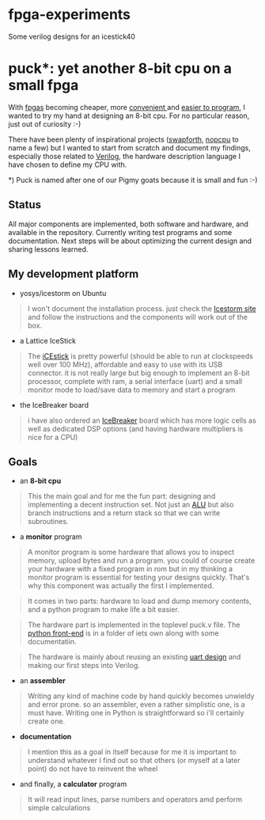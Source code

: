 # fpga-experiments
Some verilog designs for an icestick40

puck*: yet another 8-bit cpu on a small fpga
====

With [fpgas](https://en.m.wikipedia.org/wiki/Field-programmable_gate_array) becoming cheaper, more [convenient ](http://www.latticesemi.com/icestick) and [easier to program](http://www.clifford.at/yosys/), I wanted to try my hand at designing an 8-bit cpu. For no particular reason, just out of curiosity :-)

There have been plenty of inspirational projects ([swapforth](https://github.com/jamesbowman/swapforth), [nopcpu](https://bitbucket.org/linuxlalala/nopcpu/src/master/) to name a few) but I wanted to start from scratch and document my findings, especially those related to [Verilog](https://www.doulos.com/knowhow/verilog_designers_guide/what_is_verilog/), the hardware description language I have chosen to define my CPU with.

*) Puck is named after one of our Pigmy goats because it is small and fun :-)

Status
----
All major components are implemented, both software and hardware, and available in the repository. Currently writing test programs and some documentation. Next steps will be about optimizing the current design and sharing lessons learned.

My development platform
----
- yosys/icestorm on Ubuntu

> I won't document the installation process. just check the [Icestorm site](http://www.clifford.at/icestorm/) and follow the instructions and the components will work out of the box.

- a Lattice IceStick

> The [iCEstick](http://www.latticesemi.com/icestick) is pretty powerful (should be able to run at clockspeeds well over 100 MHz), affordable and easy to use with its USB connector. it is not really large but big enough to implement an 8-bit processor, complete with ram, a serial interface (uart) and a small monitor mode to load/save data to memory and start a program

- the IceBreaker board

> i have also ordered an [IceBreaker](https://1bitsquared.de/products/icebreaker) board which has more logic cells as well as dedicated DSP options (and having hardware multipliers is nice for a CPU)

Goals
----
- an **8-bit cpu**

>This the main goal and for me the fun part: designing and implementing a decent instruction set. Not just an [ALU](https://en.wikipedia.org/wiki/Arithmetic_logic_unit) but also branch instructions and a return stack so that we can write subroutines.

- a **monitor** program

> A monitor program is some hardware that allows you to inspect memory, upload bytes and run a program. you could of course create your hardware with a fixed program in rom but in my thinking a monitor program is essential for testing your designs quickly. That's why this component was actually the first I implemented.

> It comes in two parts: hardware to load and dump memory contents, and a python program to make life a bit easier.

> The hardware part is implemented in the toplevel puck.v file. The
[python front-end](https://github.com/varkenvarken/fpga-experiments/tree/master/monitor) is in a folder of iets own along with some documentatiin.

>The hardware is mainly about reusing an existing [uart design](https://github.com/cyrozap/osdvu) and making our first steps into Verilog.

- an **assembler**

> Writing any kind of machine code by hand quickly becomes unwieldy and error prone. so an assembler, even a rather simplistic one, is a must have. Writing one in Python is straightforward so i'll certainly create one.

- **documentation**

>I mention this as a goal in itself because for me it is important to understand whatever I find out so that others (or myself at a later point) do not have to reinvent the wheel

- and finally, a **calculator** program

> It will read input lines, parse numbers and operators amd perform simple calculations



